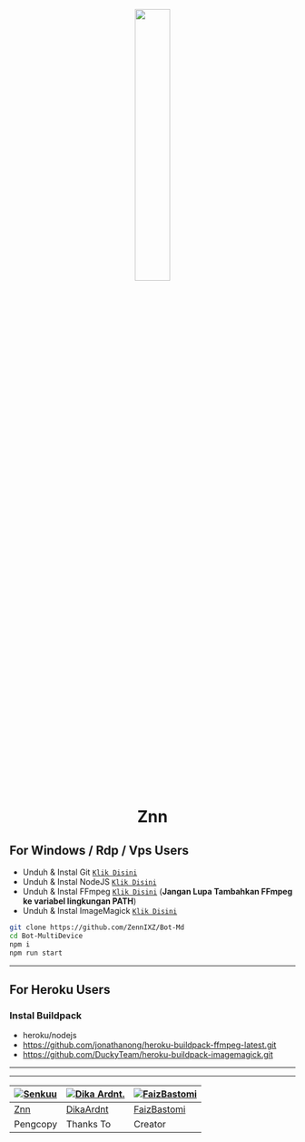 
<p align="center">
	<img src="https://avatars.githubusercontent.com/Znnxyz" width="35%" style="margin-left: auto;margin-right: auto;display: block;">
</p>
<h1 align="center">Znn</h1>

## For Windows / Rdp / Vps Users

* Unduh & Instal Git [`Klik Disini`](https://git-scm.com/downloads)
* Unduh & Instal NodeJS [`Klik Disini`](https://nodejs.org/en/download)
* Unduh & Instal FFmpeg [`Klik Disini`](https://ffmpeg.org/download.html) (**Jangan Lupa Tambahkan FFmpeg ke variabel lingkungan PATH**)
* Unduh & Instal ImageMagick [`Klik Disini`](https://imagemagick.org/script/download.php)
```bash
git clone https://github.com/ZennIXZ/Bot-Md
cd Bot-MultiDevice
npm i
npm run start
```

---------

## For Heroku Users

### Instal Buildpack
* heroku/nodejs
* https://github.com/jonathanong/heroku-buildpack-ffmpeg-latest.git
* https://github.com/DuckyTeam/heroku-buildpack-imagemagick.git

---------

---------


 [![Senkuu](https://github.com/Znnxyz.png?size=100)](https://github.com/Znnxyz) | [![Dika Ardnt.](https://github.com/DikaArdnt.png?size=100)](https://github.com/DikaArdnt) | [![FaizBastomi](https://github.com/FaizBastomi.png?size=100)](https://github.com/FaizBastomi)
----|----|----
[Znn](https://github.com/Znnxyz) | [DikaArdnt](https://github.com/DikaArdnt) | [FaizBastomi](https://github.com/FaizBastomi)
 Pengcopy | Thanks To | Creator
